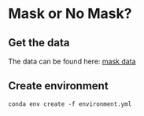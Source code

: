 # Mask or No Mask?

## Get the data

The data can be found here: [mask data](https://www.kaggle.com/niharika41298/withwithout-mask)

## Create environment

```
conda env create -f environment.yml
```